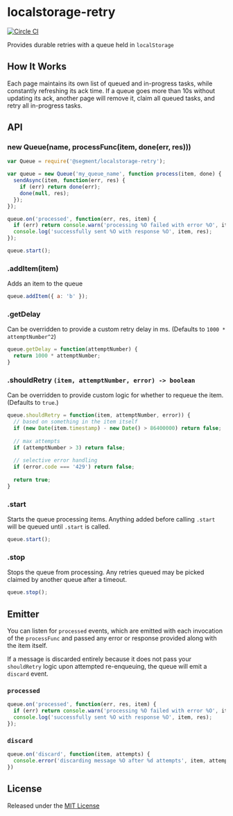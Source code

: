 
# localstorage-retry
[![Circle CI](https://circleci.com/gh/segmentio/localstorage-retry.svg?style=shield&circle-token=26daea4c3c8e5645f15841fdda51f14386bc5302)](https://circleci.com/gh/segmentio/localstorage-retry)

Provides durable retries with a queue held in `localStorage`

## How It Works

Each page maintains its own list of queued and in-progress tasks, while constantly refreshing its ack time. If a queue goes more than 10s without updating its ack, another page will remove it, claim all queued tasks, and retry all in-progress tasks.

## API

### new Queue(name, processFunc(item, done(err, res)))

```javascript
var Queue = require('@segment/localstorage-retry');

var queue = new Queue('my_queue_name', function process(item, done) {
  sendAsync(item, function(err, res) {
    if (err) return done(err);
    done(null, res);
  });
});

queue.on('processed', function(err, res, item) {
  if (err) return console.warn('processing %O failed with error %O', item, err);
  console.log('successfully sent %O with response %O', item, res);
});

queue.start();
```

### .addItem(item)

Adds an item to the queue

```javascript
queue.addItem({ a: 'b' });
```

### .getDelay

Can be overridden to provide a custom retry delay in ms. (Defaults to `1000 * attemptNumber^2`)

```javascript
queue.getDelay = function(attemptNumber) {
  return 1000 * attemptNumber;
}
```

### .shouldRetry `(item, attemptNumber, error) -> boolean`

Can be overridden to provide custom logic for whether to requeue the item. (Defaults to `true`.)

```javascript
queue.shouldRetry = function(item, attemptNumber, error)) {
  // based on something in the item itself
  if (new Date(item.timestamp) - new Date() > 86400000) return false;
  
  // max attempts
  if (attemptNumber > 3) return false;
  
  // selective error handling
  if (error.code === '429') return false;
  
  return true;
}
```

### .start

Starts the queue processing items. Anything added before calling `.start` will be queued until `.start` is called.

```javascript
queue.start();
```

### .stop

Stops the queue from processing. Any retries queued may be picked claimed by another queue after a timeout.

```javascript
queue.stop();
```

## Emitter

You can listen for `processed` events, which are emitted with each invocation of the `processFunc` and passed any error or response provided along with the item itself. 

If a message is discarded entirely because it does not pass your `shouldRetry` logic upon attempted re-enqueuing, the queue will emit a `discard` event.

### `processed`

```javascript
queue.on('processed', function(err, res, item) {
  if (err) return console.warn('processing %O failed with error %O', item, err);
  console.log('successfully sent %O with response %O', item, res);
});
```

### `discard`

```javascript
queue.on('discard', function(item, attempts) {
  console.error('discarding message %O after %d attempts', item, attempts);
})
```

## License

Released under the [MIT License](LICENSE)
